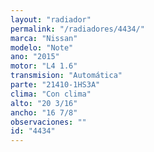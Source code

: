 ```yaml
---
layout: "radiador"
permalink: "/radiadores/4434/"
marca: "Nissan"
modelo: "Note"
ano: "2015"
motor: "L4 1.6"
transmision: "Automática"
parte: "21410-1HS3A"
clima: "Con clima"
alto: "20 3/16"
ancho: "16 7/8"
observaciones: ""
id: "4434"
---
```


